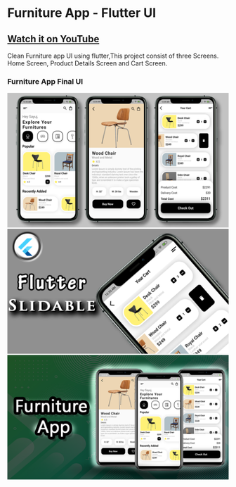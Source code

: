 # Furniture App - Flutter UI

## [Watch it on YouTube](https://www.youtube.com/watch?v=D7_tQBgTNrE&t=98s)


Clean Furniture app UI using flutter,This project consist of three Screens. Home Screen, Product Details Screen and Cart Screen.

### Furniture App Final UI

![App UI](/furnitureallscr.png)
![App UI](/slidable.png)
![App UI](/Furniture.png)
